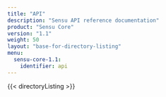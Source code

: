```yaml
---
title: "API"
description: "Sensu API reference documentation"
product: "Sensu Core"
version: "1.1"
weight: 50
layout: "base-for-directory-listing"
menu: 
  sensu-core-1.1:
    identifier: api
---
```


{{< directoryListing >}}
